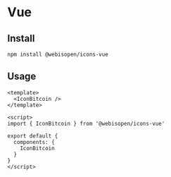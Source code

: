 # Vue

## Install

```bash
npm install @webisopen/icons-vue
```

## Usage

```vue
<template>
  <IconBitcoin />
</template>

<script>
import { IconBitcoin } from '@webisopen/icons-vue'

export default {
  components: {
    IconBitcoin
  }
}
</script>
